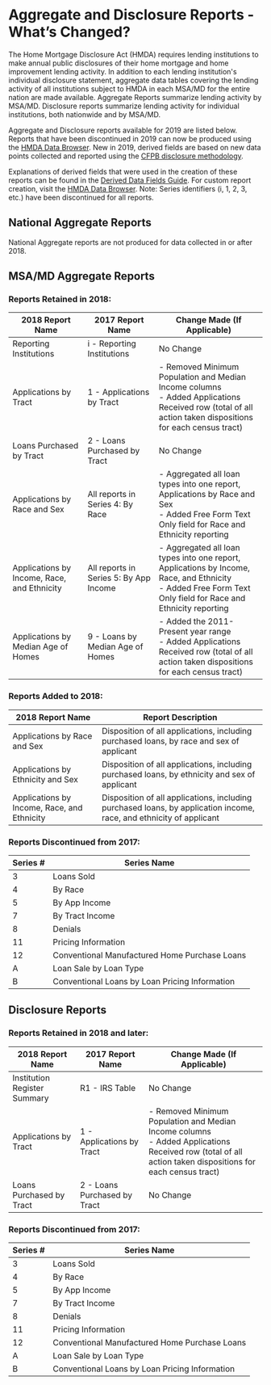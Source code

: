 # Aggregate and Disclosure Reports - What’s Changed?

The Home Mortgage Disclosure Act (HMDA) requires lending institutions to make annual public disclosures of their home mortgage and home improvement lending activity. In addition to each lending institution's individual disclosure statement, aggregate data tables covering the lending activity of all institutions subject to HMDA in each MSA/MD for the entire nation are made available. Aggregate Reports summarize lending activity by MSA/MD. Disclosure reports summarize lending activity for individual institutions, both nationwide and by MSA/MD.

Aggregate and Disclosure reports available for 2019 are listed below. Reports that have been discontinued in 2019 can now be produced using the <a target="_blank" rel="noopener noreferrer" href="https://ffiec.cfpb.gov/data-browser/">HMDA Data Browser</a>. New in 2019, derived fields are based on new data points collected and reported using the [CFPB disclosure methodology](https://files.consumerfinance.gov/f/documents/HMDA_Data_Disclosure_Policy_Guidance.Executive_Summary.FINAL.12212018.pdf).

Explanations of derived fields that were used in the creation of these reports can be found in the <a target="_blank" rel="noopener noreferrer" href="https://ffiec.cfpb.gov/documentation/2019/derived-data-fields/">Derived Data Fields Guide</a>. For custom report creation, visit the <a target="_blank" rel="noopener noreferrer" href="https://ffiec.cfpb.gov/data-browser/">HMDA Data Browser</a>.
Note: Series identifiers (i, 1, 2, 3, etc.) have been discontinued for all reports.

## National Aggregate Reports
National Aggregate reports are not produced for data collected in or after 2018.

## MSA/MD Aggregate Reports

### Reports Retained in 2018:
|2018 Report Name |2017 Report Name|Change Made (If Applicable)|
|---|---|---|
|Reporting Institutions|i - Reporting Institutions|No Change|
|Applications by Tract|1 - Applications by Tract|- Removed Minimum Population and Median Income columns<br>- Added Applications Received row (total of all action taken dispositions for each census tract)|
|Loans Purchased by Tract|2 - Loans Purchased by Tract|No Change|
|Applications by Race and Sex|All reports in Series 4: By Race|- Aggregated all loan types into one report, Applications by Race and Sex<br>- Added Free Form Text Only field for Race and Ethnicity reporting|
|Applications by Income, Race, and Ethnicity|All reports in Series 5: By App Income|- Aggregated all loan types into one report, Applications by Income, Race, and Ethnicity<br>- Added Free Form Text Only field for Race and Ethnicity reporting|
|Applications by Median Age of Homes |9 - Loans by Median Age of Homes|- Added the 2011-Present year range<br>- Added Applications Received row (total of all action taken dispositions for each census tract)|

### Reports Added to 2018:
|2018 Report Name |Report Description|
|---|---|
|Applications by Race and Sex|Disposition of all applications, including purchased loans, by race and sex of applicant|
|Applications by Ethnicity and Sex|Disposition of all applications, including purchased loans, by ethnicity and sex of applicant|
|Applications by Income, Race, and Ethnicity|Disposition of all applications, including purchased loans, by application income, race, and ethnicity of applicant|

### Reports Discontinued from 2017:
|Series #|Series Name|
|---|---|
|3|Loans Sold|
|4|By Race|
|5|By App Income|
|7|By Tract Income|
|8|Denials|
|11|Pricing Information|
|12|Conventional Manufactured Home Purchase Loans|
|A|Loan Sale by Loan Type|
|B|Conventional Loans by Loan Pricing Information|

## Disclosure Reports

### Reports Retained in 2018 and later:
|2018 Report Name |2017 Report Name|Change Made (If Applicable)
|---|---|---|
|Institution Register Summary |R1 - IRS Table|No Change|
|Applications by Tract|1 - Applications by Tract|- Removed Minimum Population and Median Income columns<br>- Added Applications Received row (total of all action taken dispositions for each census tract)|
|Loans Purchased by Tract|2 - Loans Purchased by Tract|No Change|

### Reports Discontinued from 2017:
|Series #|Series Name|
|---|---|
|3|Loans Sold |
|4|By Race |
|5|By App Income |
|7|By Tract Income|
|8|Denials |
|11|Pricing Information |
|12|Conventional Manufactured Home Purchase Loans|
|A|Loan Sale by Loan Type|
|B|Conventional Loans by Loan Pricing Information|
